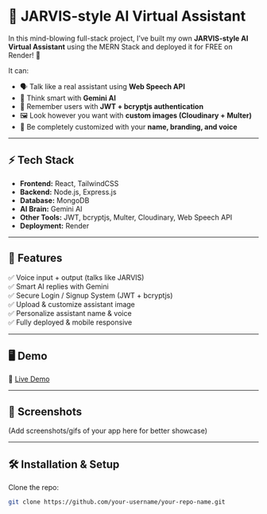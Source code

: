 # 🤖 JARVIS-style AI Virtual Assistant

In this mind-blowing full-stack project, I’ve built my own **JARVIS-style AI Virtual Assistant** using the MERN Stack and deployed it for FREE on Render! 🚀  

It can:  
- 🗣️ Talk like a real assistant using **Web Speech API**  
- 🧠 Think smart with **Gemini AI**  
- 👤 Remember users with **JWT + bcryptjs authentication**  
- 🖼️ Look however you want with **custom images (Cloudinary + Multer)**  
- 🎨 Be completely customized with your **name, branding, and voice**  

---

## ⚡ Tech Stack
- **Frontend:** React, TailwindCSS  
- **Backend:** Node.js, Express.js  
- **Database:** MongoDB  
- **AI Brain:** Gemini AI  
- **Other Tools:** JWT, bcryptjs, Multer, Cloudinary, Web Speech API  
- **Deployment:** Render  

---

## 🚀 Features
✅ Voice input + output (talks like JARVIS)  
✅ Smart AI replies with Gemini  
✅ Secure Login / Signup System (JWT + bcryptjs)  
✅ Upload & customize assistant image  
✅ Personalize assistant name & voice  
✅ Fully deployed & mobile responsive  

---

## 🖥️ Demo
🔗 [Live Demo]([https://your-deployed-link-here](https://ai-assistant-o2rh.onrender.com))  

---

## 📸 Screenshots
(Add screenshots/gifs of your app here for better showcase)

---

## 🛠️ Installation & Setup

Clone the repo:
```bash
git clone https://github.com/your-username/your-repo-name.git
